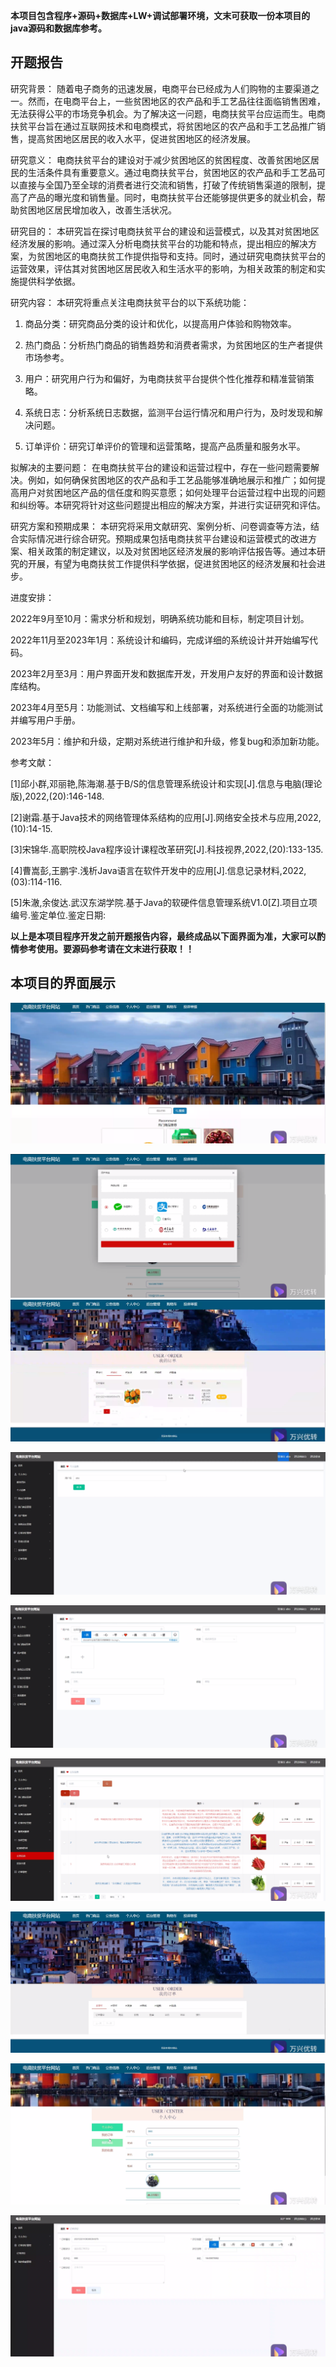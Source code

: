 ****本项目包含程序+源码+数据库+LW+调试部署环境，文末可获取一份本项目的java源码和数据库参考。****

## ******开题报告******

研究背景：
随着电子商务的迅速发展，电商平台已经成为人们购物的主要渠道之一。然而，在电商平台上，一些贫困地区的农产品和手工艺品往往面临销售困难，无法获得公平的市场竞争机会。为了解决这一问题，电商扶贫平台应运而生。电商扶贫平台旨在通过互联网技术和电商模式，将贫困地区的农产品和手工艺品推广销售，提高贫困地区居民的收入水平，促进贫困地区的经济发展。

研究意义：
电商扶贫平台的建设对于减少贫困地区的贫困程度、改善贫困地区居民的生活条件具有重要意义。通过电商扶贫平台，贫困地区的农产品和手工艺品可以直接与全国乃至全球的消费者进行交流和销售，打破了传统销售渠道的限制，提高了产品的曝光度和销售量。同时，电商扶贫平台还能够提供更多的就业机会，帮助贫困地区居民增加收入，改善生活状况。

研究目的：
本研究旨在探讨电商扶贫平台的建设和运营模式，以及其对贫困地区经济发展的影响。通过深入分析电商扶贫平台的功能和特点，提出相应的解决方案，为贫困地区的电商扶贫工作提供指导和支持。同时，通过研究电商扶贫平台的运营效果，评估其对贫困地区居民收入和生活水平的影响，为相关政策的制定和实施提供科学依据。

研究内容： 本研究将重点关注电商扶贫平台的以下系统功能：

  1. 商品分类：研究商品分类的设计和优化，以提高用户体验和购物效率。

  2. 热门商品：分析热门商品的销售趋势和消费者需求，为贫困地区的生产者提供市场参考。

  3. 用户：研究用户行为和偏好，为电商扶贫平台提供个性化推荐和精准营销策略。

  4. 系统日志：分析系统日志数据，监测平台运行情况和用户行为，及时发现和解决问题。

  5. 订单评价：研究订单评价的管理和运营策略，提高产品质量和服务水平。

拟解决的主要问题：
在电商扶贫平台的建设和运营过程中，存在一些问题需要解决。例如，如何确保贫困地区的农产品和手工艺品能够准确地展示和推广；如何提高用户对贫困地区产品的信任度和购买意愿；如何处理平台运营过程中出现的问题和纠纷等。本研究将针对这些问题提出相应的解决方案，并进行实证研究和评估。

研究方案和预期成果：
本研究将采用文献研究、案例分析、问卷调查等方法，结合实际情况进行综合研究。预期成果包括电商扶贫平台建设和运营模式的改进方案、相关政策的制定建议，以及对贫困地区经济发展的影响评估报告等。通过本研究的开展，有望为电商扶贫工作提供科学依据，促进贫困地区的经济发展和社会进步。

进度安排：

2022年9月至10月：需求分析和规划，明确系统功能和目标，制定项目计划。

2022年11月至2023年1月：系统设计和编码，完成详细的系统设计并开始编写代码。

2023年2月至3月：用户界面开发和数据库开发，开发用户友好的界面和设计数据库结构。

2023年4月至5月：功能测试、文档编写和上线部署，对系统进行全面的功能测试并编写用户手册。

2023年5月：维护和升级，定期对系统进行维护和升级，修复bug和添加新功能。

参考文献：

[1]邱小群,邓丽艳,陈海潮.基于B/S的信息管理系统设计和实现[J].信息与电脑(理论版),2022,(20):146-148.

[2]谢霜.基于Java技术的网络管理体系结构的应用[J].网络安全技术与应用,2022,(10):14-15.

[3]宋锦华.高职院校Java程序设计课程改革研究[J].科技视界,2022,(20):133-135.

[4]曹嵩彭,王鹏宇.浅析Java语言在软件开发中的应用[J].信息记录材料,2022,(03):114-116.

[5]朱澈,余俊达.武汉东湖学院.基于Java的软硬件信息管理系统V1.0[Z].项目立项编号.鉴定单位.鉴定日期:

****以上是本项目程序开发之前开题报告内容，最终成品以下面界面为准，大家可以酌情参考使用。要源码参考请在文末进行获取！！****

## ******本项目的界面展示******

![](./res/9b5b8ee010e24d2390e65288d4546578.png)

![](./res/13f1ea3c2c614c63934d707e4a6dee13.png)
![](./res/8dc5e7c2d8584b599037dc6f78ecd5a1.png)

![](./res/26225f18b77847e9ab375272a68062d9.png)

![](./res/b476555ed2654687916da737433cd402.png)

![](./res/6873eb58216d4fafa7b166bc9e78d0ff.png)

![](./res/857fa4d11a4449749903d7586b7afbf4.png)

![](./res/cbc20594198f4383bfe37bec6485cd45.png)

![](./res/639d7f2fce804866a75fc1815ca61893.png)

